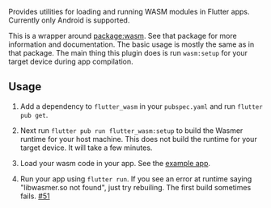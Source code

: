 Provides utilities for loading and running WASM modules in Flutter apps.
Currently only Android is supported.

This is a wrapper around [package:wasm](https://github.com/dart-lang/wasm/blob/main/wasm/README.md).
See that package for more information and documentation. The basic
usage is mostly the same as in that package. The main thing this plugin does is
run `wasm:setup` for your target device during app compilation.

## Usage

1. Add a dependency to `flutter_wasm` in your `pubspec.yaml` and run
`flutter pub get`.

1. Next run `flutter pub run flutter_wasm:setup` to build the Wasmer runtime for
your host machine. This does not build the runtime for your target device. It
will take a few minutes.

1. Load your wasm code in your app. See the [example app](https://github.com/dart-lang/wasm/blob/main/flutter_wasm/example/lib/main.dart).

1. Run your app using `flutter run`. If you see an error at runtime saying
"libwasmer.so not found", just try rebuiling. The first build sometimes fails.
[#51](https://github.com/dart-lang/wasm/issues/51)
